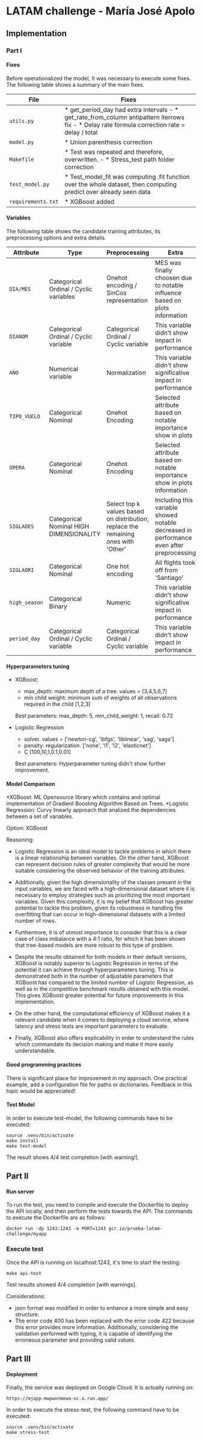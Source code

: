 
# LATAM challenge - María José Apolo


## Implementation

### Part I
#### Fixes

Before operationalized the model, It was necessary to execute some fixes. The following table shows a summary of the main fixes. 


| File |Fixes |
| --- | --- | 
| `utils.py` | * get_period_day had extra intervals - * get_rate_from_column antipattern iterrows fix - * Delay rate formula correction rate = delay<class> / total<class> | 
| `model.py` | * Union parenthesis correction |
| `Makefile` | * Test was repeated and therefore, overwritten. - * Stress_test path folder correction| 
| `test_model.py` | * Test_model_fit was computing .fit function over the whole dataset, then computing predict over already seen data| 
| `requirements.txt` | * XGBoost added | 

#### Variables

The following table shows the candidate training attributes, its preprocessing options and extra details.

| Attribute | Type | Preprocessing | Extra |
| --- | --- | --- | --- |
| `DIA/MES` | Categorical Ordinal / Cyclic variables | Onehot encoding / SinCos representation| MES was finally choosen due to notable influence based on plots information|
| `DIANOM` | Categorical Ordinal / Cyclic variable | Categorical Ordinal / Cyclic variable | This variable didn't show impact in performance |
| `AÑO` | Numerical variable | Normalization | This variable didn't show significative impact in performance |
| `TIPO_VUELO` | Categorical Nominal | Onehot Encoding| Selected attribute based on notable importance show in plots|
| `OPERA` | Categorical Nominal | Onehot Encoding| Selected attribute based on notable importance show in plots information|
| `SIGLADES` | Categorical Nominal HIGH DIMENSIONALITY | Select top k values based on distribution, replace the remaining ones with 'Other' | Including this variable showed notable decreased in performance even after preprocessing|
| `SIGLAORI`| Categorical Nominal | One hot encoding | All flights took off from 'Santiago' |
| `high_season`| Categorical Binary | Numeric | This variable didn't show significative impact in performance |
| `period_day`| Categorical Ordinal / Cyclic variable | Categorical Ordinal / Cyclic variable | This variable didn't show impact in performance |


#### Hyperparameters tuning

* XGBoost: 
  - max_depth: maximum depth of a tree. values = [3,4,5,6,7]
  - min child weight: minimum sum of weights of all observations required in the child [1,2,3]

  Best parameters: max_depth: 5, min_child_weight: 1, recall: 0.72

* Logistic Regression 
  - solver. values = ['newton-cg', 'lbfgs', 'liblinear', 'sag', 'saga']
  - penalty: regularization. ['none', 'l1', 'l2', 'elasticnet']
  - C [100,10,1,0.1,0.01]

  Best parameters: Hyperparameter tuning didn't show further improvement.

#### Model Comparison

*XGBoost: ML Opensource library which contains and optimal implementation of Gradient Boosting Algorithm Based on Trees. 
*Logistic Regression: Curvy linearly approach that analized the dependencies between a set of variables. 

Option: XGBoost

Reasoning: 
 
* Logistic Regression is an ideal model to tackle problems in which there is a linear relationship between variables. On the other hand, XGBoost can represent decision rules of greater complexity that would be more suitable considering the observed behavior of the training attributes.

* Additionally, given the high dimensionality of the classes present in the input variables, we are faced with a high-dimensional dataset where it is necessary to employ strategies such as prioritizing the most important variables. Given this complexity, it is my belief that XGBoost has greater potential to tackle this problem, given its robustness in handling the overfitting that can occur in high-dimensional datasets with a limited number of rows.

* Furthermore, it is of utmost importance to consider that this is a clear case of class imbalance with a 4:1 ratio, for which it has been shown that tree-based models are more robust to this type of problem.

* Despite the results obtained for both models in their default versions, XGBoost is notably superior to Logistic Regression in terms of the potential it can achieve through hyperparameters tuning. This is demonstrated both in the number of adjustable parameters that XGBoost has compared to the limited number of Logistic Regression, as well as in the competitive benchmark results obtained with this model. This gives XGBoost greater potential for future improvements in this implementation.

* On the other hand, the computational efficiency of XGBoost makes it a relevant candidate when it comes to deploying a cloud service, where latency and stress tests are important parameters to evaluate.

* Finally, XGBoost also offers explicability in order to understand the rules which commandate its decision making and make it more easily understandable. 

#### Good programming practices

There is significant place for improvement in my approach. One practical example, add a configuration file for paths or dictionaries. Feedback in this topic would be appreciated!

#### Test Model

In order to execute test-model, the following commands have to be executed:

```make venv
source .venv/bin/activate
make install
make test-model
```
The result shows 4/4 test completion [with warning!].

## Part II

#### Run server

To run the test, you need to compile and execute the Dockerfile to deploy the API locally, and then perform the tests towards the API. The commands to execute the Dockerfile are as follows:

```docker build -t gcr.io/prueba-latam-challenge/myapp .
docker run -dp 1243:1243 -e PORT=1243 gcr.io/prueba-latam-challenge/myapp
```

### Execute test
Once the API is running on localhost:1243, it's time to start the testing:

```source .venv/bin/activate
make api-test
```

Test results showed 4/4 completion [with warnings].

Considerations: 

* json format was modified in order to enhance a more simple and easy structure.
* The error code 400 has been replaced with the error code 422 because this error provides more information. Additionally, considering the validation performed with typing, it is capable of identifying the erroneous parameter and providing valid values.


## Part III

#### Deployment

Finally, the service was deployed on Google Cloud. It is actually running on: 

```
https://mjapp-mwpwxnmowa-uc.a.run.app/
```

In order to execute the stress-test, the following command have to be executed:

```
source .venv/bin/activate
make stress-test
```
